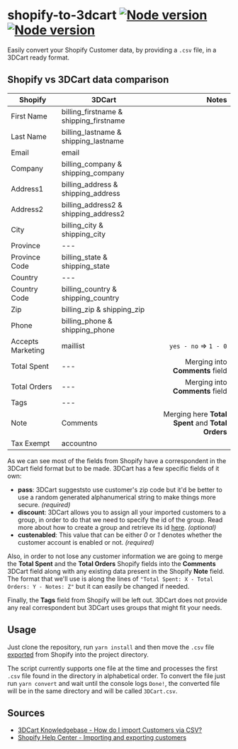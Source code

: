 # shopify-to-3dcart [![Node version](https://img.shields.io/badge/node-v8.0.0-blue.svg)](http://nodejs.org/download/) [![Node version](https://img.shields.io/badge/standard-javascript-yellow.svg)](http://nodejs.org/download/)
Easily convert your Shopify Customer data, by providing a `.csv` file, in a 3DCart ready format.

## Shopify vs 3DCart data comparison

| Shopify           | 3DCart                                 | Notes  |
| ----------------- |----------------------------------------|-------:|
| First Name        | billing_firstname & shipping_firstname |   |
| Last Name         | billing_lastname & shipping_lastname  |   |
| Email             | email |   |
| Company           | billing_company & shipping_company |   |
| Address1          | billing_address & shipping_address |   |
| Address2          | billing_address2 & shipping_address2 |   |
| City              | billing_city & shipping_city |   |
| Province          | --- |   |
| Province Code     | billing_state & shipping_state |   |
| Country           | --- |   |
| Country Code      | billing_country & shipping_country |   |
| Zip               | billing_zip & shipping_zip |   |
| Phone             | billing_phone & shipping_phone |   |
| Accepts Marketing | maillist | `yes - no` => `1 - 0` |
| Total Spent       | --- | Merging into **Comments** field |
| Total Orders      | --- | Merging into **Comments** field |
| Tags              | --- |                                 |
| Note              | Comments | Merging here **Total Spent** and **Total Orders** |
| Tax Exempt        | accountno |   | |

As we can see most of the fields from Shopify have a correspondent in the 3DCart field format but to be made. 3DCart has a few specific fields of it own:
* **pass**: 3DCart suggeststo use customer's zip code but it'd be better to use a random generated alphanumerical string to make things more secure. *(required)*
* **discount**: 3DCart allows you to assign all your imported customers to a group, in order to do that we need to specify the id of the group. Read more about how to create a group and retrieve its id [here](https://support.3dcart.com/Knowledgebase/Article/View/396/7/how-do-i-import-customers-via-csv#v7TIP). *(optional)*
* **custenabled**: This value that can be either *0* or *1* denotes whether the customer account is enabled or not. *(required)*

Also, in order to not lose any customer information we are going to merge the **Total Spent** and the **Total Orders** Shopify fields into the **Comments** 3DCart field along with any existing data present in the Shopify **Note** field. The format that we'll use is along the lines of `"Total Spent: X - Total Orders: Y - Notes: Z"` but it can easily be changed if needed.

Finally, the **Tags** field from Shopify will be left out. 3DCart does not provide any real correspondent but 3DCart uses groups that might fit your needs.

## Usage
Just clone the repository, run `yarn install` and then move the `.csv` file [exported](https://help.shopify.com/manual/customers/import-export-customers#export-existing-customers-to-a-csv-file) from Shopify into the project directory.

The script currently supports one file at the time and processes the first `.csv` file found in the directory in alphabetical order. To convert the file just run `yarn convert` and wait until the console logs `Done!`, the converted file will be in the same directory and will be called `3DCart.csv`.

## Sources

- [3DCart Knowledgebase - How do I import Customers via CSV?](https://support.3dcart.com/Knowledgebase/Article/View/396/7/how-do-i-import-customers-via-csv)
- [Shopify Help Center - Importing and exporting customers](https://help.shopify.com/manual/customers/import-export-customers)
